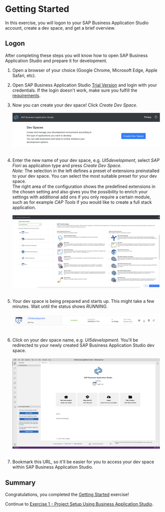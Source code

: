 # Getting Started

In this exercise, you will logon to your SAP Business Application Studio account, create a dev space, and get a brief overview.

## Logon

After completing these steps you will know how to open SAP Business Application Studio and prepare it for development.

1. Open a browser of your choice (Google Chrome, Microsoft Edge, Apple Safari, etc).

2. Open SAP Business Application Studio [Trial Version](https://triallink.eu10.trial.applicationstudio.cloud.sap/) and login with your credentials. If the login doesn't work, make sure you fulfill the [requirements](../../../README.md#requirements). 

3. Now you can create your dev space! Click *Create Dev Space*.
<br><br>![](images/00_01_0010.png)<br><br>

4. Enter the new name of your dev space, e.g. *UI5development*, select *SAP Fiori* as application type and press *Create Dev Space*.<br>
*Note:* The selection in the left defines a preset of extensions preinstalled to your dev space. You can select the most suitable preset for your dev space.<br>
The right area of the configuration shows the predefined extensions in the chosen setting and also gives you the possibility to enrich your settings with additional add ons if you only require a certain module, such as for example *CAP Tools* if you would like to create a full stack application.
<br><br>![](images/00_01_0020.png)<br><br>

5. Your dev space is being prepared and starts up. This might take a few minutes. Wait until the status shows *RUNNING*.
<br><br>![](images/00_01_0030.png)<br><br>

6. Click on your dev space name, e.g. *UI5development*. You'll be redirected to your newly created SAP Business Application Studio dev space.
<br><br>![](images/00_01_0040.png)<br><br>

7. Bookmark this URL, so it'll be easier for you to access your dev space within SAP Business Application Studio.

## Summary

Congratulations, you completed the [Getting Started](#getting-started) exercise!

Continue to [Exercise 1 - Project Setup Using Business Application Studio](../ex1/README.md).
